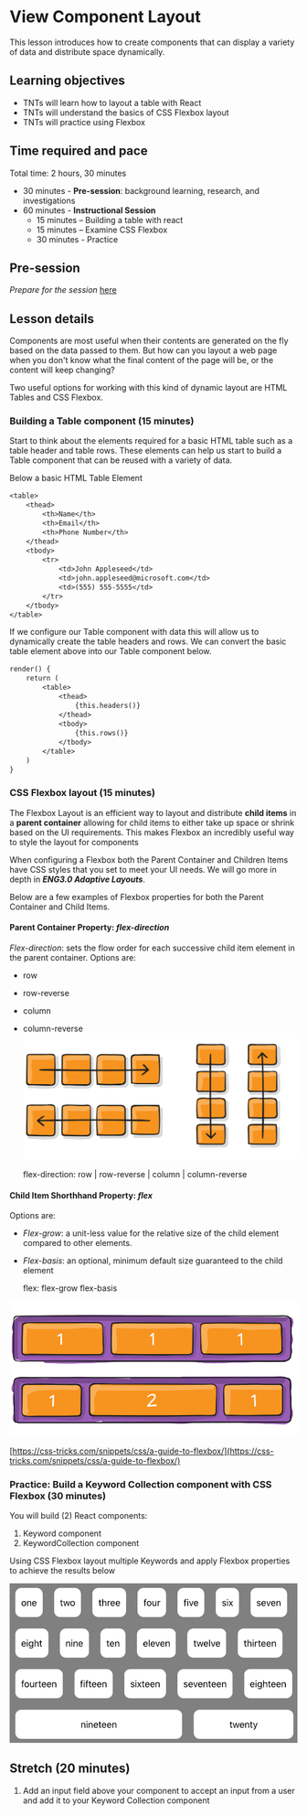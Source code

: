 # View Component Layout

This lesson introduces how to create components that can display a variety of data and distribute space dynamically.

## Learning objectives

* TNTs will learn how to layout a table with React
* TNTs will understand the basics of CSS Flexbox layout
* TNTs will practice using Flexbox

## Time required and pace

Total time: 2 hours, 30 minutes

- 30 minutes - **Pre-session**: background learning, research, and investigations
- 60 minutes - **Instructional Session**
  - 15 minutes – Building a table with react
  - 15 minutes – Examine CSS Flexbox
  - 30 minutes - Practice

## Pre-session

*Prepare for the session* [here](../wiki/[ENG2.2]View-component-layout)

## Lesson details

Components are most useful when their contents are generated on the fly based on the data passed to them. But how can you layout a web page when you don't know what the final content of the page will be, or the content will keep changing?

 Two useful options for working with this kind of dynamic layout are HTML Tables and CSS Flexbox.

### Building a Table component (15 minutes)

Start to think about the elements required for a basic HTML table such as a table header and table rows. These elements can help us start to build a Table component that can be reused with a variety of data.

Below a basic HTML Table Element

    <table>
        <thead>
            <th>Name</th>
            <th>Email</th>
            <th>Phone Number</th>
        </thead>
        <tbody>
            <tr>
                <td>John Appleseed</td>
                <td>john.appleseed@microsoft.com</td>
                <td>(555) 555-5555</td>
            </tr>
        </tbody>
    </table>

If we configure our Table component with data this will allow us to dynamically create the table headers and rows. We can convert the basic table element above into our Table component below.

    render() {
        return (
            <table>
                <thead>
                    {this.headers()}
                </thead>
                <tbody>
                    {this.rows()}
                </tbody>
            </table>
        )
    }

### CSS Flexbox layout (15 minutes)

The Flexbox Layout is an efficient way to layout and distribute **child items** in a **parent container** allowing for child items to either take up space or shrink based on the UI requirements. This makes Flexbox an incredibly useful way to style the layout for components

When configuring a Flexbox both the Parent Container and Children Items have CSS styles that you set to meet your UI needs. We will go more in depth in ***ENG3.0 Adaptive Layouts***.

Below are a few examples of Flexbox properties for both the Parent Container and Child Items.

#### Parent Container Property: *flex-direction*

*Flex-direction*: sets the flow order for each successive child item element in the parent container. 
Options are:

- row
- row-reverse
- column
- column-reverse![FlexDirection](./flex-direction.svg)

    flex-direction: row | row-reverse | column | column-reverse



#### Child Item Shorthhand Property: *flex*

Options are:

- *Flex-grow*: a unit-less value for the relative size of the child element compared to other elements.
- *Flex-basis*: an optional, minimum default size guaranteed to the child element

    flex: flex-grow flex-basis
    		

![FlexGrowShrink](./flex-grow.svg)

[https://css-tricks.com/snippets/css/a-guide-to-flexbox/](https://css-tricks.com/snippets/css/a-guide-to-flexbox/)

### Practice: Build a Keyword Collection component with CSS Flexbox (30 minutes)

You will build (2) React components:

1. Keyword component
2. KeywordCollection component

Using CSS Flexbox layout multiple Keywords and apply Flexbox properties to achieve the results below

![ComponentLayout](./view-layout-component.png)

## Stretch (20 minutes)

  1. Add an input field above your component to accept an input from a user and add it to your Keyword Collection component
